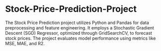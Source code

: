 # Stock-Price-Prediction-Project
The Stock Price Prediction project utilizes Python and Pandas for data preprocessing and feature engineering. It employs a Stochastic Gradient Descent (SGD) Regressor, optimized through GridSearchCV, to forecast stock prices. The project evaluates model performance using metrics like MSE, MAE, and R2.
